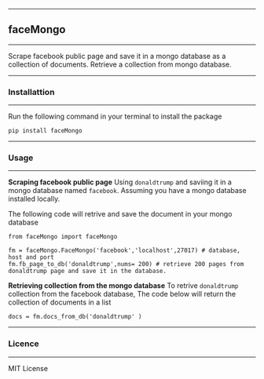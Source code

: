 ***
## faceMongo
***
Scrape facebook public page and save it  in a mongo database as a collection of documents.
Retrieve a collection from mongo database.

***
### Installattion 
***

Run the following command in your terminal to install the package

```
pip install faceMongo
```
***
### Usage
***
**Scraping facebook public page**
Using `donaldtrump` and saviing it in a mongo database named `facebook`.  Assuming you have a mongo database
installed locally.

The following code will retrive and save the document in your mongo database

```
from faceMongo import faceMongo

fm = faceMongo.FaceMongo('facebook','localhost',27017) # database, host and port
fm.fb_page_to_db('donaldtrump',nums= 200) # retrieve 200 pages from donaldtrump page and save it in the database.

```

**Retrieving collection from the mongo database**
To retrive `donaldtrump` collection from the facebook database,
The code below will return the collection of documents in a list

```
docs = fm.docs_from_db('donaldtrump' )

```

***
### Licence
***
MIT License

